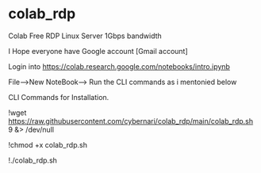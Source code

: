 # colab_rdp
Colab Free RDP Linux Server 1Gbps bandwidth 

I Hope everyone have Google account [Gmail account]

Login into https://colab.research.google.com/notebooks/intro.ipynb

File-->New NoteBook--> Run the CLI commands as i mentonied below 

CLI Commands for Installation.

!wget https://raw.githubusercontent.com/cybernari/colab_rdp/main/colab_rdp.sh 9 &> /dev/null 

!chmod +x colab_rdp.sh

!./colab_rdp.sh


